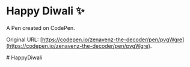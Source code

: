 # Happy Diwali ✨ 

A Pen created on CodePen.

Original URL: [https://codepen.io/zenavenz-the-decoder/pen/pvgWgre](https://codepen.io/zenavenz-the-decoder/pen/pvgWgre).

#   H a p p y D i w a l i  
 